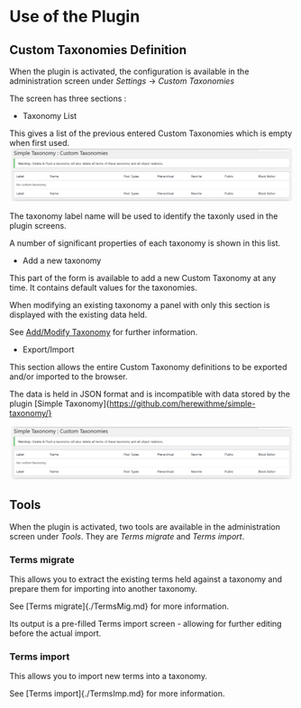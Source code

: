# Use of the Plugin

## Custom Taxonomies Definition

When the plugin is activated, the configuration is available in the administration screen under *Settings* -> *Custom Taxonomies*

The screen has three sections :
* Taxonomy List

This gives a list of the previous entered Custom Taxonomies which is empty when first used.
![Empty Taxonomy List](./CustTaxEmpty.png)

The taxonomy label name will be used to identify the taxonly used in the plugin screens.

A number of significant properties of each taxonomy is shown in this list. 

* Add a new taxonomy

This part of the form is available to add a new Custom Taxonomy at any time. It contains default values for the taxonomies.

When modifying an existing taxonomy a panel with only this section is displayed with the existing data held.

See [Add/Modify Taxonomy](./addmod.md) for further information.

* Export/Import

This section allows the entire Custom Taxonomy definitions to be exported and/or imported to the browser.

The data is held in JSON format and is incompatible with data stored by the plugin [Simple Taxonomy]{https://github.com/herewithme/simple-taxonomy/}

![Empty Taxonomy List](./CustTaxEmpty.png)

## Tools

When the plugin is activated, two tools are available in the administration screen under *Tools*. They are *Terms migrate* and *Terms import*.

### Terms migrate

This allows you to extract the existing terms held against a taxonomy and prepare them for importing into another taxonomy.

See [Terms migrate]{./TermsMig.md} for more information.

Its output is a pre-filled Terms import screen - allowing for further editing before the actual import.

### Terms import

This allows you to import new terms into a taxonomy.

See [Terms import]{./TermsImp.md} for more information.
